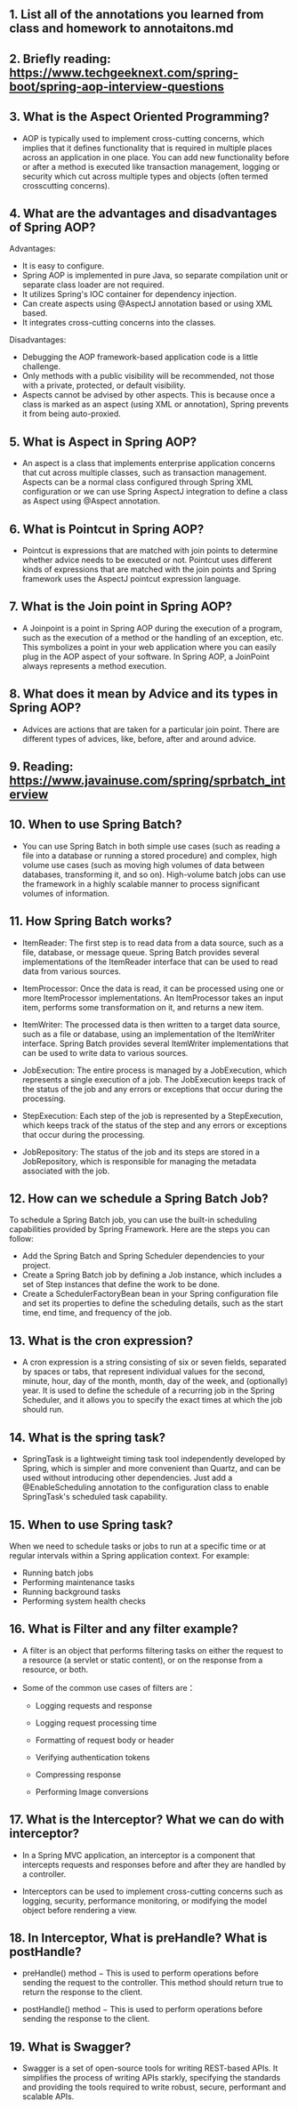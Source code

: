 ## 1.  List all of the annotations you learned from class and homework to annotaitons.md

## 2.  Briefly reading: https://www.techgeeknext.com/spring-boot/spring-aop-interview-questions

## 3.  What is the Aspect Oriented Programming?
- AOP is typically used to implement cross-cutting concerns, which implies that it defines functionality that is required in multiple places across an application in one place. You can add new functionality before or after a method is executed like transaction management, logging or security which cut across multiple types and objects (often termed crosscutting concerns).

## 4.  What are the advantages and disadvantages of Spring AOP?
Advantages:

- It is easy to configure.
- Spring AOP is implemented in pure Java, so separate compilation unit or separate class loader are not required.
- It utilizes Spring's IOC container for dependency injection.
- Can create aspects using @AspectJ annotation based or using XML based.
- It integrates cross-cutting concerns into the classes.

Disadvantages:

- Debugging the AOP framework-based application code is a little challenge.
- Only methods with a public visibility will be recommended, not those with a private, protected, or default visibility.
- Aspects cannot be advised by other aspects. This is because once a class is marked as an aspect (using XML or annotation), Spring prevents it from being auto-proxied.


## 5.  What is Aspect in Spring AOP?
- An aspect is a class that implements enterprise application concerns that cut across multiple classes, such as transaction management. Aspects can be a normal class configured through Spring XML configuration or we can use Spring AspectJ integration to define a class as Aspect using @Aspect annotation.

## 6.  What is Pointcut in Spring AOP?
- Pointcut is expressions that are matched with join points to determine whether advice needs to be executed or not. Pointcut uses different kinds of expressions that are matched with the join points and Spring framework uses the AspectJ pointcut expression language.


## 7. What is the Join point in Spring AOP?
- A Joinpoint is a point in Spring AOP during the execution of a program, such as the execution of a method or the handling of an exception, etc. This symbolizes a point in your web application where you can easily plug in the AOP aspect of your software. In Spring AOP, a JoinPoint always represents a method execution.

## 8.  What does it mean by Advice and its types in Spring AOP?
- Advices are actions that are taken for a particular join point. There are different types of advices, like, before, after and around advice.

## 9.  Reading: https://www.javainuse.com/spring/sprbatch_interview
## 10. When to use Spring Batch?
- You can use Spring Batch in both simple use cases (such as reading a file into a database or running a stored procedure) and complex, high volume use cases (such as moving high volumes of data between databases, transforming it, and so on). High-volume batch jobs can use the framework in a highly scalable manner to process significant volumes of information.

## 11. How Spring Batch works?
- ItemReader: The first step is to read data from a data source, such as a file, database, or message queue. Spring Batch provides several implementations of the ItemReader interface that can be used to read data from various sources.

- ItemProcessor: Once the data is read, it can be processed using one or more ItemProcessor implementations. An ItemProcessor takes an input item, performs some transformation on it, and returns a new item.

- ItemWriter: The processed data is then written to a target data source, such as a file or database, using an implementation of the ItemWriter interface. Spring Batch provides several ItemWriter implementations that can be used to write data to various sources.

- JobExecution: The entire process is managed by a JobExecution, which represents a single execution of a job. The JobExecution keeps track of the status of the job and any errors or exceptions that occur during the processing.

- StepExecution: Each step of the job is represented by a StepExecution, which keeps track of the status of the step and any errors or exceptions that occur during the processing.

- JobRepository: The status of the job and its steps are stored in a JobRepository, which is responsible for managing the metadata associated with the job.

## 12. How can we schedule a Spring Batch Job?
To schedule a Spring Batch job, you can use the built-in scheduling capabilities provided by Spring Framework. Here are the steps you can follow:

- Add the Spring Batch and Spring Scheduler dependencies to your project.
- Create a Spring Batch job by defining a Job instance, which includes a set of Step instances that define the work to be done.
- Create a SchedulerFactoryBean bean in your Spring configuration file and set its properties to define the scheduling details, such as the start time, end time, and frequency of the job.

## 13. What is the cron expression?
- A cron expression is a string consisting of six or seven fields, separated by spaces or tabs, that represent individual values for the second, minute, hour, day of the month, month, day of the week, and (optionally) year. It is used to define the schedule of a recurring job in the Spring Scheduler, and it allows you to specify the exact times at which the job should run.

## 14. What is the spring task?
- SpringTask is a lightweight timing task tool independently developed by Spring, which is simpler and more convenient than Quartz, and can be used without introducing other dependencies. Just add a @EnableScheduling annotation to the configuration class to enable SpringTask's scheduled task capability.

## 15. When to use Spring task? 
When we need to schedule tasks or jobs to run at a specific time or at regular intervals within a Spring application context. For example:

- Running batch jobs
- Performing maintenance tasks
- Running background tasks
- Performing system health checks

## 16. What is Filter and any filter example?
- A filter is an object that performs filtering tasks on either the request to a resource (a servlet or static content), or on the response from a resource, or both.

- Some of the common use cases of filters are：

    - Logging requests and response

    - Logging request processing time
    - Formatting of request body or header
    - Verifying authentication tokens
    - Compressing response
    - Performing Image conversions

## 17.  What is the Interceptor? What we can do with interceptor?
- In a Spring MVC application, an interceptor is a component that intercepts requests and responses before and after they are handled by a controller. 

- Interceptors can be used to implement cross-cutting concerns such as logging, security, performance monitoring, or modifying the model object before rendering a view.
## 18. In Interceptor, What is preHandle? What is postHandle?
- preHandle() method − This is used to perform operations before sending the request to the controller. This method should return true to return the response to the client.

- postHandle() method − This is used to perform operations before sending the response to the client.
## 19. What is Swagger?
- Swagger is a set of open-source tools for writing REST-based APIs. It simplifies the process of writing APIs starkly, specifying the standards and providing the tools required to write robust, secure, performant and scalable APIs.